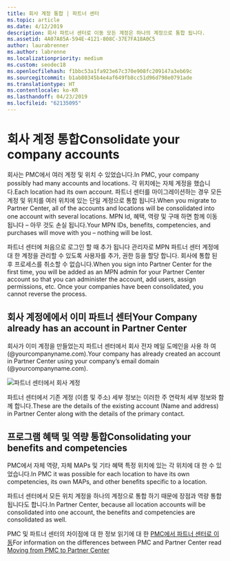 ```yaml
---
title: 회사 계정 통합 | 파트너 센터
ms.topic: article
ms.date: 4/12/2019
description: 회사 파트너 센터로 이동 모든 계정은 하나의 계정으로 통합 됩니다.
ms.assetid: 4A07A85A-594E-4121-808C-37E7FA18A0C5
author: laurabrenner
ms.author: labrenne
ms.localizationpriority: medium
ms.custom: seodec18
ms.openlocfilehash: f1bbc53a1fa923e67c370e908fc209147a3eb69c
ms.sourcegitcommit: b1ab80345b4e4af649fb8cc51d96d798e0791ade
ms.translationtype: HT
ms.contentlocale: ko-KR
ms.lasthandoff: 04/23/2019
ms.locfileid: "62135095"
---
```

# <a name="consolidate-your-company-accounts"></a><span data-ttu-id="7c3d2-103">회사 계정 통합</span><span class="sxs-lookup"><span data-stu-id="7c3d2-103">Consolidate your company accounts</span></span>

<span data-ttu-id="7c3d2-104">회사는 PMC에서 여러 계정 및 위치 수 있었습니다.</span><span class="sxs-lookup"><span data-stu-id="7c3d2-104">In PMC, your company possibly had many accounts and locations.</span></span> <span data-ttu-id="7c3d2-105">각 위치에는 자체 계정을 했습니다.</span><span class="sxs-lookup"><span data-stu-id="7c3d2-105">Each location had its own account.</span></span> <span data-ttu-id="7c3d2-106">파트너 센터를 마이그레이션하는 경우 모든 계정 및 위치를 여러 위치에 있는 단일 계정으로 통합 됩니다.</span><span class="sxs-lookup"><span data-stu-id="7c3d2-106">When you migrate to Partner Center, all of the accounts and locations will be consolidated into one account with several locations.</span></span> <span data-ttu-id="7c3d2-107">MPN Id, 혜택, 역량 및 구매 하면 함께 이동 됩니다 – 아무 것도 손실 됩니다.</span><span class="sxs-lookup"><span data-stu-id="7c3d2-107">Your MPN IDs, benefits, competencies, and purchases will move with you – nothing will be lost.</span></span> 

<span data-ttu-id="7c3d2-108">파트너 센터에 처음으로 로그인 할 때 추가 됩니다 관리자로 MPN 파트너 센터 계정에 대 한 계정을 관리할 수 있도록 사용자를 추가, 권한 등을 할당 합니다. 회사에 통합 된 후 프로세스를 취소할 수 없습니다.</span><span class="sxs-lookup"><span data-stu-id="7c3d2-108">When you sign into Partner Center for the first time, you will be added as an MPN admin for your Partner Center account so that you can administer the account, add users, assign permissions, etc. Once your companies have been consolidated, you cannot reverse the process.</span></span>

## <a name="your-company-already-has-an-account-in-partner-center"></a><span data-ttu-id="7c3d2-109">회사 계정에에서 이미 파트너 센터</span><span class="sxs-lookup"><span data-stu-id="7c3d2-109">Your Company already has an account in Partner Center</span></span>

<span data-ttu-id="7c3d2-110">회사가 이미 계정을 만들었는지 파트너 센터에서 회사 전자 메일 도메인을 사용 하 여 (@yourcompanyname.com).</span><span class="sxs-lookup"><span data-stu-id="7c3d2-110">Your company has already created an account in Partner Center using your company’s email domain (@yourcompanyname.com).</span></span>

![파트너 센터에서 회사 계정](images/company1.png)

<span data-ttu-id="7c3d2-112">파트너 센터에서 기존 계정 (이름 및 주소) 세부 정보는 이러한 주 연락처 세부 정보와 함께 합니다.</span><span class="sxs-lookup"><span data-stu-id="7c3d2-112">These are the  details of the existing account (Name and address) in Partner Center along with the details of the primary contact.</span></span> 

## <a name="consolidating-your-benefits-and-competencies"></a><span data-ttu-id="7c3d2-113">프로그램 혜택 및 역량 통합</span><span class="sxs-lookup"><span data-stu-id="7c3d2-113">Consolidating your benefits and competencies</span></span>

<span data-ttu-id="7c3d2-114">PMC에서 자체 역량, 자체 MAPs 및 기타 혜택 특정 위치에 있는 각 위치에 대 한 수 있었습니다.</span><span class="sxs-lookup"><span data-stu-id="7c3d2-114">In PMC it was possible for each location to have its own competencies, its own MAPs, and other benefits specific to a location.</span></span>

<span data-ttu-id="7c3d2-115">파트너 센터에서 모든 위치 계정을 하나의 계정으로 통합 하기 때문에 장점과 역량 통합 됩니다도 합니다.</span><span class="sxs-lookup"><span data-stu-id="7c3d2-115">In Partner Center, because all location accounts will be consolidated into one account, the benefits and competencies are consolidated as well.</span></span> 

<span data-ttu-id="7c3d2-116">PMC 및 파트너 센터의 차이점에 대 한 정보 읽기에 대 한 [PMC에서 파트너 센터로 이동](pmc-to-partner-center.md)</span><span class="sxs-lookup"><span data-stu-id="7c3d2-116">For information on the differences between PMC and Partner Center read [Moving from PMC to Partner Center](pmc-to-partner-center.md)</span></span>